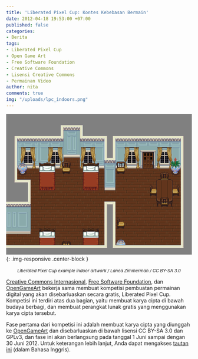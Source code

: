 ```yaml
---
title: 'Liberated Pixel Cup: Kontes Kebebasan Bermain'
date: 2012-04-18 19:53:00 +07:00
published: false
categories:
- Berita
tags:
- Liberated Pixel Cup
- Open Game Art
- Free Software Foundation
- Creative Commons
- Lisensi Creative Commons
- Permainan Video
author: nita
comments: true
img: "/uploads/lpc_indoors.png"
---
```


![lpc_indoors.png](/uploads/lpc_indoors.png){: .img-responsive .center-block }<center><small><i>Liberated Pixel Cup example indoor artwork / Lanea Zimmerman / CC BY-SA 3.0</i></small></center>

[Creative Commons Internasional](http://creativecommons.org), [Free Software Foundation](http://fsf.org/), dan [OpenGameArt](http://opengameart.org/) bekerja sama membuat kompetisi pembuatan permainan digital yang akan disebarluaskan secara gratis, Liberated Pixel Cup. Kompetisi ini terdiri atas dua bagian, yaitu membuat karya cipta di bawah budaya berbagi, dan membuat perangkat lunak gratis yang menggunakan karya cipta tersebut.

Fase pertama dari kompetisi ini adalah membuat karya cipta yang diunggah ke [OpenGameArt](http://opengameart.org/) dan disebarluaskan di bawah lisensi CC BY-SA 3.0 dan GPLv3, dan fase ini akan berlangsung pada tanggal 1 Juni sampai dengan 30 Juni 2012. Untuk keterangan lebih lanjut, Anda dapat mengakses [tautan ini](http://creativecommons.org/weblog/entry/32322) (dalam Bahasa Inggris).
